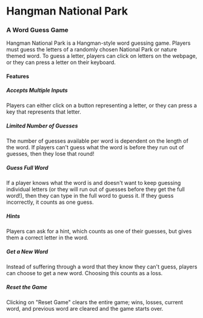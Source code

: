 # Hangman National Park

### A Word Guess Game
Hangman National Park is a Hangman-style word guessing game. Players must guess the letters of a randomly chosen National Park or nature themed word. To guess a letter, players can click on letters on the webpage, or they can press a letter on their keyboard. 

#### Features

##### Accepts Multiple Inputs
Players can either click on a button representing a letter, or they can press a key that represents that letter.

##### Limited Number of Guesses
The number of guesses available per word is dependent on the length of the word. If players can't guess what the word is before 
they run out of guesses, then they lose that round!

##### Guess Full Word
If a player knows what the word is and doesn't want to keep guessing individual letters (or they will run out of guesses before 
they get the full word!), then they can type in the full word to guess it. If they guess incorrectly, it counts as one guess.

##### Hints
Players can ask for a hint, which counts as one of their guesses, but gives them a correct letter in the word.

##### Get a New Word
Instead of suffering through a word that they know they can't guess, players can choose to get a new word. Choosing this counts 
as a loss.

##### Reset the Game
Clicking on "Reset Game" clears the entire game; wins, losses, current word, and previous word are cleared and the game starts 
over.